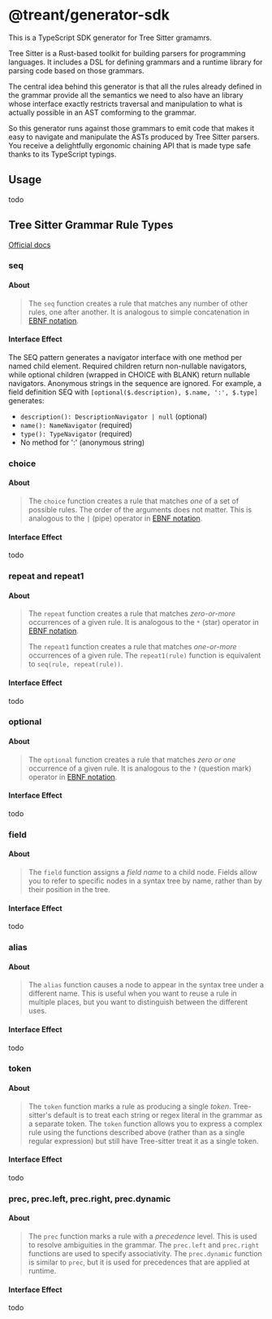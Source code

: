 # @treant/generator-sdk

This is a TypeScript SDK generator for Tree Sitter gramamrs.

Tree Sitter is a Rust-based toolkit for building parsers for programming languages. It includes a DSL for defining grammars and a runtime library for parsing code based on those grammars.

The central idea behind this generator is that all the rules already defined in the grammar provide all the semantics we need to also have an library whose interface exactly restricts traversal and manipulation to what is actually possible in an AST comforming to the grammar.

So this generator runs against those grammars to emit code that makes it easy to navigate and manipulate the ASTs produced by Tree Sitter parsers. You receive a delightfully ergonomic chaining API that is made type safe thanks to its TypeScript typings.

## Usage

todo

## Tree Sitter Grammar Rule Types

[Official docs](https://tree-sitter.github.io/tree-sitter/creating-parsers/2-the-grammar-dsl.html)

### seq

#### About

> The `seq` function creates a rule that matches any number of other rules, one after another. It is analogous to simple concatenation in [EBNF notation](https://en.wikipedia.org/wiki/Extended_Backus%E2%80%93Naur_form).

#### Interface Effect

The SEQ pattern generates a navigator interface with one method per named child element. Required children return non-nullable navigators, while optional children (wrapped in CHOICE with BLANK) return nullable navigators. Anonymous strings in the sequence are ignored. For example, a field definition SEQ with `[optional($.description), $.name, ':', $.type]` generates:

- `description(): DescriptionNavigator | null` (optional)
- `name(): NameNavigator` (required)
- `type(): TypeNavigator` (required)
- No method for ':' (anonymous string)

### choice

#### About

> The `choice` function creates a rule that matches _one_ of a set of possible rules. The order of the arguments does not matter. This is analogous to the `|` (pipe) operator in [EBNF notation](https://en.wikipedia.org/wiki/Extended_Backus%E2%80%93Naur_form).

#### Interface Effect

todo

### repeat and repeat1

#### About

> The `repeat` function creates a rule that matches _zero-or-more_ occurrences of a given rule. It is analogous to the `*` (star) operator in [EBNF notation](https://en.wikipedia.org/wiki/Extended_Backus%E2%80%93Naur_form).
>
> The `repeat1` function creates a rule that matches _one-or-more_ occurrences of a given rule. The `repeat1(rule)` function is equivalent to `seq(rule, repeat(rule))`.

#### Interface Effect

todo

### optional

#### About

> The `optional` function creates a rule that matches _zero or one_ occurrence of a given rule. It is analogous to the `?` (question mark) operator in [EBNF notation](https://en.wikipedia.org/wiki/Extended_Backus%E2%80%93Naur_form).

#### Interface Effect

todo

### field

#### About

> The `field` function assigns a _field name_ to a child node. Fields allow you to refer to specific nodes in a syntax tree by name, rather than by their position in the tree.

#### Interface Effect

todo

### alias

#### About

> The `alias` function causes a node to appear in the syntax tree under a different name. This is useful when you want to reuse a rule in multiple places, but you want to distinguish between the different uses.

#### Interface Effect

todo

### token

#### About

> The `token` function marks a rule as producing a single _token_. Tree-sitter's default is to treat each string or regex literal in the grammar as a separate token. The `token` function allows you to express a complex rule using the functions described above (rather than as a single regular expression) but still have Tree-sitter treat it as a single token.

#### Interface Effect

todo

### prec, prec.left, prec.right, prec.dynamic

#### About

> The `prec` function marks a rule with a _precedence_ level. This is used to resolve ambiguities in the grammar. The `prec.left` and `prec.right` functions are used to specify associativity. The `prec.dynamic` function is similar to `prec`, but it is used for precedences that are applied at runtime.

#### Interface Effect

todo
